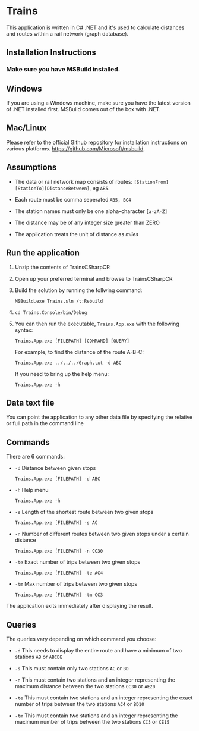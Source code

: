 # Trains

This application is written in C# .NET and it's used to calculate distances and routes within a rail network (graph database).

## Installation Instructions

### Make sure you have MSBuild installed.

## Windows
If you are using a Windows machine, make sure you have the latest version of .NET installed first.
MSBuild comes out of the box with .NET.

## Mac/Linux
Please refer to the official Github repository for installation instructions on various platforms.
https://github.com/Microsoft/msbuild.

## Assumptions

+ The data or rail network map consists of routes: ```[StationFrom][StationTo][DistanceBetween]```, eg ```AB5```.

+ Each route must be comma seperated ```AB5, BC4```

+ The station names must only be one alpha-character ```[a-zA-Z]```

+ The distance may be of any integer size greater than ZERO

+ The application treats the unit of distance as *miles*

## Run the application

1. Unzip the contents of TrainsCSharpCR

2. Open up your preferred terminal and browse to TrainsCSharpCR

3. Build the solution by running the follwing command:

    ```MSBuild.exe Trains.sln /t:Rebuild```
    
4. ```cd Trains.Console/bin/Debug```

5. You can then run the executable, ```Trains.App.exe``` with the following syntax:

    ```Trains.App.exe [FILEPATH] [COMMAND] [QUERY]```
    
    For example, to find the distance of the route A-B-C:
    
    ```Trains.App.exe ../../../Graph.txt -d ABC```
    
    If you need to bring up the help menu:
    
    ```Trains.App.exe -h```

## Data text file

You can point the application to any other data file by specifying the relative or full path in the command line

## Commands

There are 6 commands:

* ```-d```   Distance between given stops

     ```Trains.App.exe [FILEPATH] -d ABC```
     
* ```-h```   Help menu

     ```Trains.App.exe -h```
     
* ```-s```   Length of the shortest route between two given stops

     ```Trains.App.exe [FILEPATH] -s AC```
     
* ```-n```   Number of different routes between two given stops under a certain distance

     ```Trains.App.exe [FILEPATH] -n CC30```
     
* ```-te```  Exact number of trips between two given stops

     ```Trains.App.exe [FILEPATH] -te AC4```
     
* ```-tm```  Max number of trips between two given stops

     ```Trains.App.exe [FILEPATH] -tm CC3```
     
     
The application exits immediately after displaying the result.

## Queries

The queries vary depending on which command you choose:

+ ```-d```     This needs to display the entire route and have a minimum of two stations ```AB``` or ```ABCDE```

+ ```-s```     This must contain only two stations ```AC``` or ```BD```

+ ```-n```     This must contain two stations and an integer representing the maximum distance between the two stations ```CC30``` or ```AE20```

+ ```-te```    This must contain two stations and an integer representing the exact number of trips between the two stations ```AC4``` or ```BD10```

+ ```-tm```    This must contain two stations and an integer representing the maximum number of trips between the two stations ```CC3``` or ```CE15```


